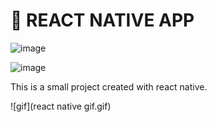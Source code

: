 # 🛑 REACT NATIVE APP

![image](https://user-images.githubusercontent.com/80323415/212573411-b6437de6-2086-47eb-b290-d69938a6d9b1.png)

![image](https://user-images.githubusercontent.com/80323415/212573417-1ca7ba1c-e2ae-43e2-ae89-c8b88089da06.png)


This is a small project created with react native. 


![gif](react native gif.gif)




